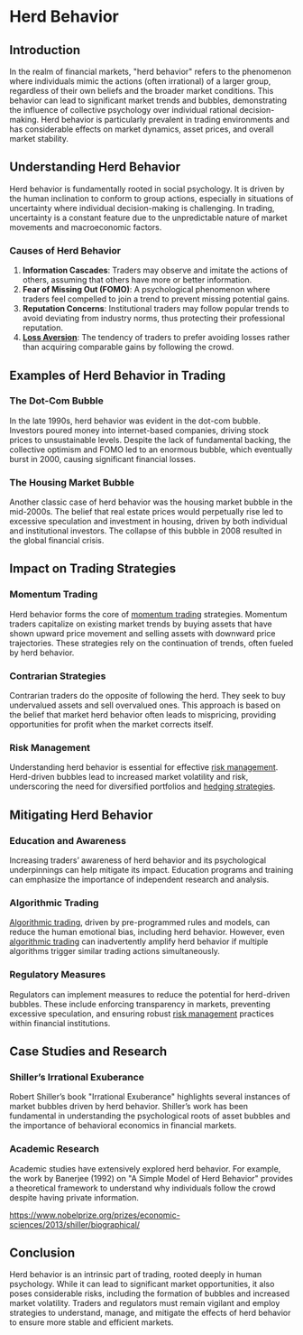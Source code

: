 # Herd Behavior

## Introduction

In the realm of financial markets, "herd behavior" refers to the phenomenon where individuals mimic the actions (often irrational) of a larger group, regardless of their own beliefs and the broader market conditions. This behavior can lead to significant market trends and bubbles, demonstrating the influence of collective psychology over individual rational decision-making. Herd behavior is particularly prevalent in trading environments and has considerable effects on market dynamics, asset prices, and overall market stability.

## Understanding Herd Behavior

Herd behavior is fundamentally rooted in social psychology. It is driven by the human inclination to conform to group actions, especially in situations of uncertainty where individual decision-making is challenging. In trading, uncertainty is a constant feature due to the unpredictable nature of market movements and macroeconomic factors.

### Causes of Herd Behavior

1. **Information Cascades**: Traders may observe and imitate the actions of others, assuming that others have more or better information.
2. **Fear of Missing Out (FOMO)**: A psychological phenomenon where traders feel compelled to join a trend to prevent missing potential gains.
3. **Reputation Concerns**: Institutional traders may follow popular trends to avoid deviating from industry norms, thus protecting their professional reputation.
4. **[Loss Aversion](../l/loss_aversion.md)**: The tendency of traders to prefer avoiding losses rather than acquiring comparable gains by following the crowd.

## Examples of Herd Behavior in Trading

### The Dot-Com Bubble

In the late 1990s, herd behavior was evident in the dot-com bubble. Investors poured money into internet-based companies, driving stock prices to unsustainable levels. Despite the lack of fundamental backing, the collective optimism and FOMO led to an enormous bubble, which eventually burst in 2000, causing significant financial losses.

### The Housing Market Bubble

Another classic case of herd behavior was the housing market bubble in the mid-2000s. The belief that real estate prices would perpetually rise led to excessive speculation and investment in housing, driven by both individual and institutional investors. The collapse of this bubble in 2008 resulted in the global financial crisis.

## Impact on Trading Strategies

### Momentum Trading

Herd behavior forms the core of [momentum trading](../m/momentum_trading.md) strategies. Momentum traders capitalize on existing market trends by buying assets that have shown upward price movement and selling assets with downward price trajectories. These strategies rely on the continuation of trends, often fueled by herd behavior.

### Contrarian Strategies

Contrarian traders do the opposite of following the herd. They seek to buy undervalued assets and sell overvalued ones. This approach is based on the belief that market herd behavior often leads to mispricing, providing opportunities for profit when the market corrects itself.

### Risk Management

Understanding herd behavior is essential for effective [risk management](../r/risk_management.md). Herd-driven bubbles lead to increased market volatility and risk, underscoring the need for diversified portfolios and [hedging strategies](../h/hedging_strategies.md).

## Mitigating Herd Behavior

### Education and Awareness

Increasing traders’ awareness of herd behavior and its psychological underpinnings can help mitigate its impact. Education programs and training can emphasize the importance of independent research and analysis.

### Algorithmic Trading

[Algorithmic trading](../a/algorithmic_trading.md), driven by pre-programmed rules and models, can reduce the human emotional bias, including herd behavior. However, even [algorithmic trading](../a/algorithmic_trading.md) can inadvertently amplify herd behavior if multiple algorithms trigger similar trading actions simultaneously.

### Regulatory Measures

Regulators can implement measures to reduce the potential for herd-driven bubbles. These include enforcing transparency in markets, preventing excessive speculation, and ensuring robust [risk management](../r/risk_management.md) practices within financial institutions.

## Case Studies and Research

### Shiller’s Irrational Exuberance

Robert Shiller’s book "Irrational Exuberance" highlights several instances of market bubbles driven by herd behavior. Shiller’s work has been fundamental in understanding the psychological roots of asset bubbles and the importance of behavioral economics in financial markets.

### Academic Research

Academic studies have extensively explored herd behavior. For example, the work by Banerjee (1992) on "A Simple Model of Herd Behavior" provides a theoretical framework to understand why individuals follow the crowd despite having private information.

https://www.nobelprize.org/prizes/economic-sciences/2013/shiller/biographical/

## Conclusion

Herd behavior is an intrinsic part of trading, rooted deeply in human psychology. While it can lead to significant market opportunities, it also poses considerable risks, including the formation of bubbles and increased market volatility. Traders and regulators must remain vigilant and employ strategies to understand, manage, and mitigate the effects of herd behavior to ensure more stable and efficient markets.
